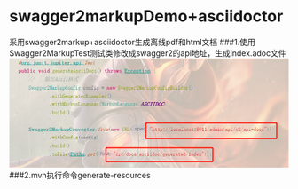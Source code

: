 # swagger2markupDemo+asciidoctor
采用swagger2markup+asciidoctor生成离线pdf和html文档
###1.使用Swagger2MarkupTest测试类修改成swagger2的api地址，生成index.adoc文件
![Image text](https://github.com/kennan520/swagger2markupDemo/blob/master/src/main/resources/image/Swagger2MarkupTest.jpg)
###2.mvn执行命令generate-resources
